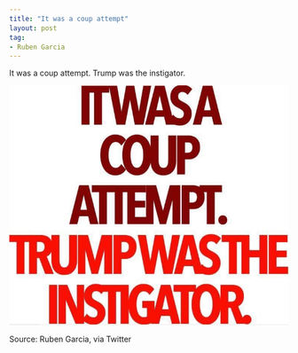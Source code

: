 ```yaml
---
title: "It was a coup attempt"
layout: post
tag:
- Ruben Garcia
---
```


It was a coup attempt. Trump was the instigator.

![Ruben Garcia](/assets/2021-07-15-ruben-garcia.jpg "Ruben Garcia: It was a coup attempt.")

Source: Ruben Garcia, via Twitter
